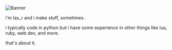 ![Banner](https://github.com/user-attachments/assets/7c4e65d3-0122-4baf-8215-f501ccdfe6ce)

i'm las_r and i make stuff, sometimes.

i typically code in python but i have some experience in other things like lua, ruby, web dev, and more.

that's about it.
